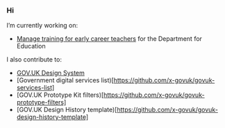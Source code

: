 ### Hi

I’m currently working on:

* [Manage training for early career teachers](https://github.com/DFE-Digital/early-careers-framework) for the Department for Education

I also contribute to:

* [GOV.UK Design System](http://github.com/alphagov/govuk-design-system/pulls)
* [Government digital services list)[https://github.com/x-govuk/govuk-services-list]
* [GOV.UK Prototype Kit filters)[https://github.com/x-govuk/govuk-prototype-filters]
* [GOV.UK Design History template)[https://github.com/x-govuk/govuk-design-history-template]
